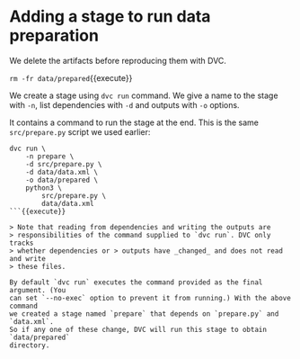 # Adding a stage to run data preparation

We delete the artifacts before reproducing them with DVC.

`rm -fr data/prepared`{{execute}}

We create a stage using `dvc run` command. We give a name to the stage with
`-n`, list dependencies with `-d` and outputs with `-o` options.

It contains a command to run the stage at the end. This is the same
`src/prepare.py` script we used earlier:

```
dvc run \
    -n prepare \
    -d src/prepare.py \
    -d data/data.xml \
    -o data/prepared \
    python3 \
        src/prepare.py \
        data/data.xml
```{{execute}}

> Note that reading from dependencies and writing the outputs are
> responsibilities of the command supplied to `dvc run`. DVC only tracks
> whether dependencies or > outputs have _changed_ and does not read and write
> these files.

By default `dvc run` executes the command provided as the final argument. (You
can set `--no-exec` option to prevent it from running.) With the above command
we created a stage named `prepare` that depends on `prepare.py` and `data.xml`.
So if any one of these change, DVC will run this stage to obtain `data/prepared`
directory.
